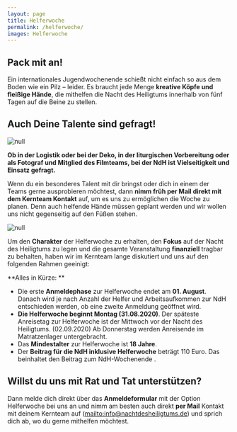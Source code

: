 ```yaml
---
layout: page
title: Helferwoche
permalink: /helferwoche/
images: Helferwoche
---
```

## Pack mit an!

Ein internationales Jugendwochenende schießt nicht einfach so aus dem Boden wie ein Pilz – leider. Es braucht jede Menge <strong>kreative Köpfe und fleißige Hände</strong>, die mithelfen die Nacht des Heiligtums innerhalb von fünf Tagen auf die Beine zu stellen. 

## Auch Deine Talente sind gefragt!

![null](/assets/uploads/img_0468-1-.webp)

**Ob in der Logistik oder bei der Deko, in der liturgischen Vorbereitung oder als Fotograf und Mitglied des Filmteams, bei der NdH ist Vielseitigkeit und Einsatz gefragt.**

Wenn du ein besonderes Talent mit dir bringst oder dich in einem der Teams gerne ausprobieren möchtest, dann <strong>nimm früh per Mail direkt mit dem Kernteam Kontakt</strong> auf, um es uns zu ermöglichen die Woche zu planen. Denn auch helfende Hände müssen geplant werden und wir wollen uns nicht gegenseitig auf den Füßen stehen.

![null](/assets/uploads/img_49921.webp)

Um den **Charakter** der Helferwoche zu erhalten, den **Fokus** auf der Nacht des Heiligtums zu legen und die gesamte Veranstaltung **finanziell** tragbar zu behalten, haben wir im Kernteam lange diskutiert und uns auf den folgenden Rahmen geeinigt:

**Alles in Kürze:
**

* Die erste **Anmeldephase** zur Helferwoche endet am **01. August**. 
  Danach wird je nach Anzahl der Helfer und Arbeitsaufkommen zur NdH entschieden werden, ob eine zweite Anmeldung geöffnet wird.
* **Die Helferwoche beginnt Montag (31.08.2020)**. Der späteste Anreisetag zur Helferwoche ist der Mittwoch vor der Nacht des Heiligtums. (02.09.2020) Ab Donnerstag werden Anreisende im Matratzenlager untergebracht.
* Das **Mindestalter** zur Helferwoche ist **18 Jahre**.
* Der **Beitrag für die NdH inklusive Helferwoche** beträgt 110 Euro. Das beinhaltet den Beitrag zum NdH-Wochenende
  .

## Willst du uns mit Rat und Tat unterstützen?

Dann melde dich direkt über das **Anmeldeformular** mit der Option Helferwoche bei uns an und nimm am besten auch direkt **per Mail** Kontakt mit deinem Kernteam auf (<mailto:info@nachtdesheiligtums.de>) und sprich dich ab, wo du gerne mithelfen möchtest.
